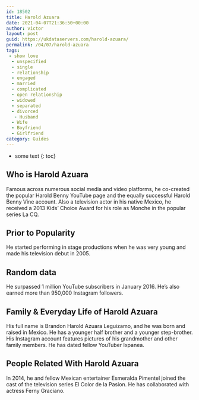```yaml
---
id: 18502
title: Harold Azuara
date: 2021-04-07T21:36:50+00:00
author: victor
layout: post
guid: https://ukdataservers.com/harold-azuara/
permalink: /04/07/harold-azuara
tags:
 - show love
  - unspecified
  - single
  - relationship
  - engaged
  - married
  - complicated
  - open relationship
  - widowed
  - separated
  - divorced
   - Husband
  - Wife
  - Boyfriend
  - Girlfriend
category: Guides
---
```


* some text
{: toc}


## Who is Harold Azuara



Famous across numerous social media and video platforms, he co-created the popular Harold Benny YouTube page and the equally successful Harold Benny Vine account. Also a television actor in his native Mexico, he received a 2013 Kids&#8217; Choice Award for his role as Monche in the popular series La CQ. 

                
                
                
## Prior to Popularity



He started performing in stage productions when he was very young and made his television debut in 2005. 

                
                
                
## Random data



He surpassed 1 million YouTube subscribers in January 2016. He&#8217;s also earned more than 950,000 Instagram followers. 

                
                
                
## Family & Everyday Life of Harold Azuara



His full name is Brandon Harold Azuara Leguizamo, and he was born and raised in Mexico. He has a younger half brother and a younger step-brother. His Instagram account features pictures of his grandmother and other family members. He has dated fellow YouTuber Ixpanea. 

                
                
                
## People Related With Harold Azuara



In 2014, he and fellow Mexican entertainer Esmeralda Pimentel joined the cast of the television series El Color de la Pasion. He has collaborated with actress Ferny Graciano. 

                
              
            
          
          
          